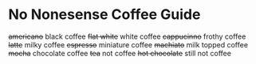 # No Nonesense Coffee Guide
~~americano~~ black coffee
~~flat white~~ white coffee
~~cappucinno~~ frothy coffee
~~latte~~ milky coffee
~~espresso~~ miniature coffee
~~machiato~~ milk topped coffee
~~mocha~~ chocolate coffee
~~tea~~ not coffee
~~hot chocolate~~ still not coffee